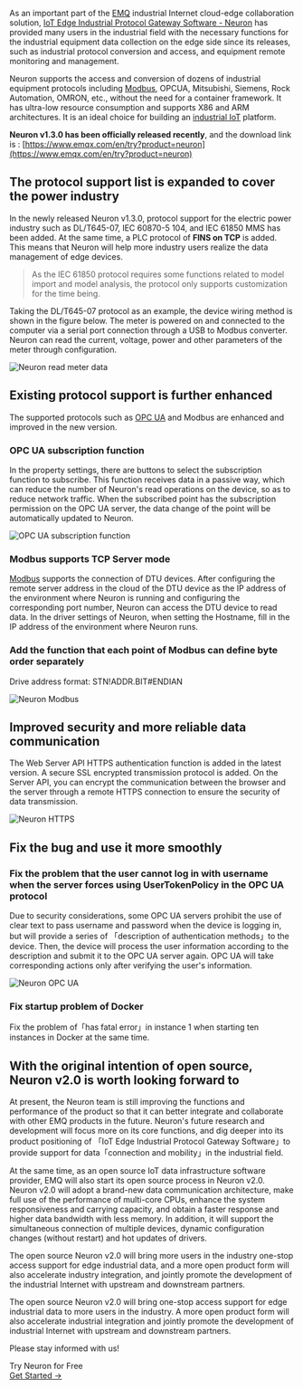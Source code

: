 As an important part of the [EMQ](https://www.emqx.com/en) industrial Internet cloud-edge collaboration solution, [IoT Edge Industrial Protocol Gateway Software - Neuron](https://www.emqx.com/en/products/neuron) has provided many users in the industrial field with the necessary functions for the industrial equipment data collection on the edge side since its releases, such as industrial protocol conversion and access, and equipment remote monitoring and management.

Neuron supports the access and conversion of dozens of industrial equipment protocols including [Modbus](https://www.emqx.com/en/blog/modbus-protocol-the-grandfather-of-iot-communication), OPCUA, Mitsubishi, Siemens, Rock Automation, OMRON, etc., without the need for a container framework. It has ultra-low resource consumption and supports X86 and ARM architectures. It is an ideal choice for building an [industrial IoT](https://www.emqx.com/en/blog/iiot-explained-examples-technologies-benefits-and-challenges) platform.

**Neuron v1.3.0 has been officially released recently**, and the download link is : [https://www.emqx.com/en/try?product=neuron](https://www.emqx.com/en/try?product=neuron)


## The protocol support list is expanded to cover the power industry

In the newly released Neuron v1.3.0, protocol support for the electric power industry such as DL/T645-07, IEC 60870-5 104, and IEC 61850 MMS has been added. At the same time, a PLC protocol of **FINS on TCP** is added. This means that Neuron will help more industry users realize the data management of edge devices.

> As the IEC 61850 protocol requires some functions related to model import and model analysis, the protocol only supports customization for the time being.

Taking the DL/T645-07 protocol as an example, the device wiring method is shown in the figure below. The meter is powered on and connected to the computer via a serial port connection through a USB to Modbus converter. Neuron can read the current, voltage, power and other parameters of the meter through configuration.

![Neuron read meter data](https://assets.emqx.com/images/11c78b34a4a50b06668f8d2c12150dad.png)


## Existing protocol support is further enhanced

The supported protocols such as [OPC UA](https://www.emqx.com/en/blog/opc-ua-protocol) and Modbus are enhanced and improved in the new version.

### OPC UA subscription function

In the property settings, there are buttons to select the subscription function to subscribe. This function receives data in a passive way, which can reduce the number of Neuron's read operations on the device, so as to reduce network traffic. When the subscribed point has the subscription permission on the OPC UA server, the data change of the point will be automatically updated to Neuron.

![OPC UA subscription function](https://assets.emqx.com/images/e3ded90ea988a9b2644151f134217fbb.png)

### Modbus supports TCP Server mode

[Modbus](https://www.emqx.com/en/blog/building-modbus-based-iiot-app-with-neuron) supports the connection of DTU devices. After configuring the remote server address in the cloud of the DTU device as the IP address of the environment where Neuron is running and configuring the corresponding port number, Neuron can access the DTU device to read data. In the driver settings of Neuron, when setting the Hostname, fill in the IP address of the environment where Neuron runs.

### Add the function that each point of Modbus can define byte order separately

Drive address format: STN!ADDR.BIT#ENDIAN

![Neuron Modbus](https://assets.emqx.com/images/75a4b526fd72c473e2a3a293b257e87f.png)


## Improved security and more reliable data communication

The Web Server API HTTPS authentication function is added in the latest version. A secure SSL encrypted transmission protocol is added. On the Server API, you can encrypt the communication between the browser and the server through a remote HTTPS connection to ensure the security of data transmission.

![Neuron HTTPS](https://assets.emqx.com/images/03093d2ffdc8d79d3305d79b79651cf5.png)


## Fix the bug and use it more smoothly

### Fix the problem that the user cannot log in with username when the server forces using UserTokenPolicy in the OPC UA protocol

Due to security considerations, some OPC UA servers prohibit the use of clear text to pass username and password when the device is logging in, but will provide a series of 「description of authentication methods」to the device. Then, the device will process the user information according to the description and submit it to the OPC UA server again. OPC UA will take corresponding actions only after verifying the user's information.

![Neuron OPC UA](https://assets.emqx.com/images/47fba5367ff1814bbf5d3585ec1c7475.png)

### Fix startup problem of Docker 

Fix the problem of「has fatal error」in instance 1 when starting ten instances in Docker at the same time.


## With the original intention of open source, Neuron v2.0 is worth looking forward to

At present, the Neuron team is still improving the functions and performance of the product so that it can better integrate and collaborate with other EMQ products in the future. Neuron's future research and development will focus more on its core functions, and dig deeper into its product positioning of 「IoT Edge Industrial Protocol Gateway Software」to provide support for data「connection and mobility」in the industrial field.

At the same time, as an open source IoT data infrastructure software provider, EMQ will also start its open source process in Neuron v2.0. Neuron v2.0 will adopt a brand-new data communication architecture, make full use of the performance of multi-core CPUs, enhance the system responsiveness and carrying capacity, and obtain a faster response and higher data bandwidth with less memory. In addition, it will support the simultaneous connection of multiple devices, dynamic configuration changes (without restart) and hot updates of drivers.

The open source Neuron v2.0 will bring more users in the industry one-stop access support for edge industrial data, and a more open product form will also accelerate industry integration, and jointly promote the development of the industrial Internet with upstream and downstream partners.

The open source Neuron v2.0 will bring one-stop access support for edge industrial data to more users in the industry. A more open product form will also accelerate industrial integration and jointly promote the development of industrial Internet with upstream and downstream partners.

Please stay informed with us!


<section class="promotion">
    <div>
        Try Neuron for Free
    </div>
    <a href="https://www.emqx.com/en/try?product=neuron" class="button is-gradient px-5">Get Started →</a >
</section>
